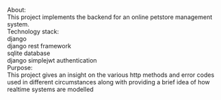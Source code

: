 About: <br>
This project implements the backend for an online petstore management system.<br>
Technology stack:<br>
django<br>
django rest framework<br>
sqlite database<br>
django simplejwt authentication<br>
Purpose:<br>
This project gives an insight on the various http methods and error codes used in different circumstances along with providing a brief idea of how realtime systems are modelled
